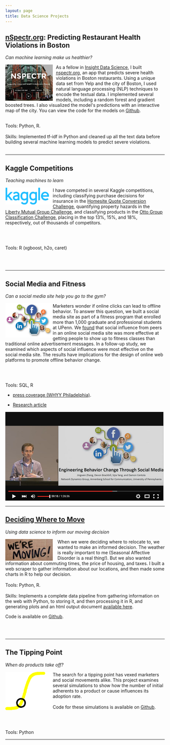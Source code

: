 ```yaml
---
layout: page
title: Data Science Projects
---
```


## [nSpectr.org](http://www.nspectr.org): Predicting Restaurant Health Violations in Boston

*Can machine learning make us healthier?*

<div class="floating-box">

<a href="http://www.nspectr.org"><img height="auto" width="150px" style="float: left; margin: 0px 10px 0px 0px;" src="/img/nspectr.png"  /></a>

As a fellow in <a href=http://www.insightdatascience.com>Insight Data Science</a>, I built <a href=http://www.nspectr.org>nspectr.org</a>, an app that predicts severe health violations  in Boston restaurants. Using a unique data set from Yelp and the city of Boston, I used natural language processing (NLP) techniques to encode the textual data. I implemented several models, including a random forest and gradient boosted trees. I also visualized the model's predictions with an interactive map of the city. You can view the code for the models on <a href=https://github.com/devonbrackbill/project_nspectr>Github</a>.

<br>
Tools: Python, R.
<br><br>
Skills: Implemented tf-idf in Python and cleaned up all the text data before building several machine learning models to predict severe violations.

<br>
<br>

</div>

<hr>

## Kaggle Competitions

*Teaching machines to learn*

<div class="floating-box">

<a href="https://www.kaggle.com/devonbrackbill"><img height="auto" width="150px" style="float: left; margin: 0px 0px 0px 0px;" src="/img/kaggle.png"  /></a>

I have competed in several Kaggle competitions, including classifying purchase decisions for insurance in the <a href="https://www.kaggle.com/c/homesite-quote-conversion">Homesite Quote Conversion Challenge</a>, quantifying property hazards in the <a href="https://www.kaggle.com/c/liberty-mutual-group-property-inspection-prediction">Liberty Mutual Group Challenge</a>, and classifying products in the <a href="https://www.kaggle.com/c/otto-group-product-classification-challenge">Otto Group Classification Challenge</a>, placing in the top 13%, 15%, and 18%, respectively, out of thousands of competitors.

<br><br>

Tools: R (xgboost, h2o, caret)

<br>
<br>
</div>

<hr>

## Social Media and Fitness

*Can a social media site help you go to the gym?*

<img height="auto" width="150px" style="float: left; margin: 0px 0px 0px 0px;" src="/img/fitness.png"  />

Marketers wonder if online clicks can lead to offline behavior. To answer this question, we built a social media site as part of a fitness program that enrolled more than 1,000 graduate and professional students at UPenn. We <a href="http://www.sciencedirect.com/science/article/pii/S2211335515001072">found</a> that social influence from peers in an online social media site was more effective at getting people to show up to fitness classes than traditional online advertisement messages. In a follow-up study, we examined which aspects of social influence were most effective on the social media site. The results have implications for the design of online web platforms to promote offline behavior change.

<br><br>

Tools: SQL, R

* [press coverage (WHYY Philadelphia)](http://www.newsworks.org/index.php/health-science/item/86985-hitting-the-gym-with-the-help-of-online-social-networks).

* [Research article](../PreventativeMedRep.pdf) 

[![Helsinki talk](/img/talk.png)](https://youtu.be/auvv9MHTzfs?t=59m4s "Helsinki Talk")

<hr>

## [Deciding Where to Move](../projects/MovingDecision.html)

*Using data science to inform our moving decision*

<div class="floating-box">

<img height="auto" width="150px" style="float: left; margin: 0px 15px 0px 0px;" src="/img/moving.jpg"  />

When we were deciding where to relocate to, we wanted to make an informed decision. The weather is really important to me (Seasonal Affective Disorder is a real thing!). But we also wanted information about commuting times, the price of housing, and taxes. I built a web scraper to gather information about our locations, and then made some charts in R to help our decision.
<br><br>
Tools: Python, R.
<br><br>
Skills: Implements a complete data pipeline from gathering information on the web with Python, to storing it, and then processing it in R, and generating plots and an html output document <a href="../projects/MovingDecision.html">available here</a>.

Code is available on <a href="https://github.com/devonbrackbill/MovingDecision">Github</a>.

<br>
<br>

</div>

<hr>


## The Tipping Point

*When do products take off?*

<div class="floating-box">

<img height="auto" width="150px" style="float: left; margin: 0px 0px 0px 0px;" src="/img/tippingPoint.png"  />

The search for a tipping point has vexed marketers and social movements alike. This project examines several simulations to show how the number of initial adherents to a product or cause influences its adoption rate.
<br>
<br>
Code for these simulations is available on <a href="https://github.com/devonbrackbill/CommittedMinorities">Github</a>.

<br><br>

Tools: Python
</div>

<hr>
